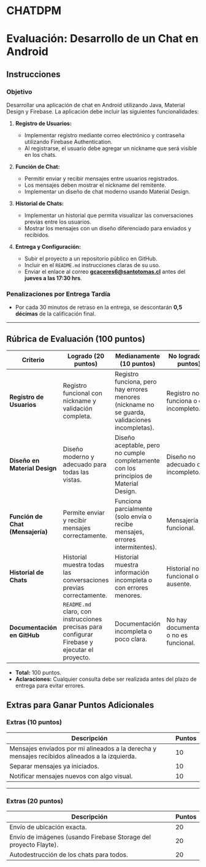 # CHATDPM


# Evaluación: Desarrollo de un Chat en Android

## Instrucciones

### Objetivo
Desarrollar una aplicación de chat en Android utilizando Java, Material Design y Firebase. La aplicación debe incluir las siguientes funcionalidades:

1. **Registro de Usuarios:**
   - Implementar registro mediante correo electrónico y contraseña utilizando Firebase Authentication.
   - Al registrarse, el usuario debe agregar un nickname que será visible en los chats.

2. **Función de Chat:**
   - Permitir enviar y recibir mensajes entre usuarios registrados.
   - Los mensajes deben mostrar el nickname del remitente.
   - Implementar un diseño de chat moderno usando Material Design.

3. **Historial de Chats:**
   - Implementar un historial que permita visualizar las conversaciones previas entre los usuarios.
   - Mostrar los mensajes con un diseño diferenciado para enviados y recibidos.

4. **Entrega y Configuración:**
   - Subir el proyecto a un repositorio público en GitHub.
   - Incluir en el `README.md` instrucciones claras de su uso.
   - Enviar el enlace al correo **gcaceres6@santotomas.cl** antes del **jueves a las 17:30 hrs**.

### Penalizaciones por Entrega Tardía
- Por cada 30 minutos de retraso en la entrega, se descontarán **0,5 décimas** de la calificación final.

---

## Rúbrica de Evaluación (100 puntos)

| **Criterio**                          | **Logrado (20 puntos)**                     | **Medianamente (10 puntos)**                    | **No logrado (0 puntos)**                       |
|---------------------------------------|---------------------------------------------|-----------------------------------------------|------------------------------------------------|
| **Registro de Usuarios**              | Registro funcional con nickname y validación completa. | Registro funciona, pero hay errores menores (nickname no se guarda, validaciones incompletas). | Registro no funciona o está incompleto.       |
| **Diseño en Material Design**         | Diseño moderno y adecuado para todas las vistas. | Diseño aceptable, pero no cumple completamente con los principios de Material Design. | Diseño no adecuado o incompleto.              |
| **Función de Chat (Mensajería)**      | Permite enviar y recibir mensajes correctamente. | Funciona parcialmente (solo envía o recibe mensajes, errores intermitentes). | Mensajería no funcional.                      |
| **Historial de Chats**                | Historial muestra todas las conversaciones previas correctamente. | Historial muestra información incompleta o con errores menores. | Historial no funcional o ausente.             |
| **Documentación en GitHub**           | `README.md` claro, con instrucciones precisas para configurar Firebase y ejecutar el proyecto. | Documentación incompleta o poco clara.        | No hay documentación o no es funcional.       |

- **Total:** 100 puntos.
- **Aclaraciones:** Cualquier consulta debe ser realizada antes del plazo de entrega para evitar errores.


## Extras para Ganar Puntos Adicionales

### **Extras (10 puntos)**

| **Descripción**                                                                 | **Puntos** |
|--------------------------------------------------------------------------------|------------|
| Mensajes enviados por mi alineados a la derecha y mensajes recibidos alineados a la izquierda. | 10         |
| Separar mensajes ya iniciados.                                                  | 10         |
| Notificar mensajes nuevos con algo visual.                                      | 10         |

---

### **Extras (20 puntos)**

| **Descripción**                                                                | **Puntos** |
|-------------------------------------------------------------------------------|------------|
| Envío de ubicación exacta.                                                     | 20         |
| Envío de imágenes (usando Firebase Storage del proyecto Flayte).               | 20         |
| Autodestrucción de los chats para todos.                                       | 20         |


